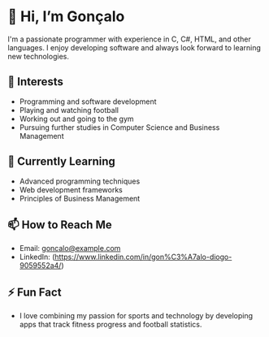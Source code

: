# 👋 Hi, I’m Gonçalo

I'm a passionate programmer with experience in C, C#, HTML, and other languages. I enjoy developing software and always look forward to learning new technologies.

## 👀 Interests
- Programming and software development
- Playing and watching football
- Working out and going to the gym
- Pursuing further studies in Computer Science and Business Management

## 🌱 Currently Learning
- Advanced programming techniques
- Web development frameworks
- Principles of Business Management

## 📫 How to Reach Me
- Email: goncalo@example.com
- LinkedIn: (https://www.linkedin.com/in/gon%C3%A7alo-diogo-9059552a4/)
## ⚡ Fun Fact
- I love combining my passion for sports and technology by developing apps that track fitness progress and football statistics.

<!---
Goncalo-PD/Goncalo-PD is a ✨ special ✨ repository because its `README.md` (this file) appears on your GitHub profile.
You can click the Preview link to take a look at your changes.
--->

